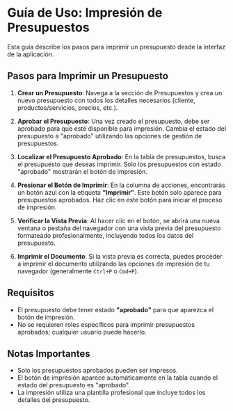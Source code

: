 # Guía de Uso: Impresión de Presupuestos

Esta guía describe los pasos para imprimir un presupuesto desde la interfaz de la aplicación.

## Pasos para Imprimir un Presupuesto

1. **Crear un Presupuesto**: Navega a la sección de Presupuestos y crea un nuevo presupuesto con todos los detalles necesarios (cliente, productos/servicios, precios, etc.).

2. **Aprobar el Presupuesto**: Una vez creado el presupuesto, debe ser aprobado para que esté disponible para impresión. Cambia el estado del presupuesto a "aprobado" utilizando las opciones de gestión de presupuestos.

3. **Localizar el Presupuesto Aprobado**: En la tabla de presupuestos, busca el presupuesto que deseas imprimir. Solo los presupuestos con estado "aprobado" mostrarán el botón de impresión.

4. **Presionar el Botón de Imprimir**: En la columna de acciones, encontrarás un botón azul con la etiqueta **"Imprimir"**. Este botón solo aparece para presupuestos aprobados. Haz clic en este botón para iniciar el proceso de impresión.

5. **Verificar la Vista Previa**: Al hacer clic en el botón, se abrirá una nueva ventana o pestaña del navegador con una vista previa del presupuesto formateado profesionalmente, incluyendo todos los datos del presupuesto.

6. **Imprimir el Documento**: Si la vista previa es correcta, puedes proceder a imprimir el documento utilizando las opciones de impresión de tu navegador (generalmente `Ctrl+P` o `Cmd+P`).

## Requisitos

- El presupuesto debe tener estado **"aprobado"** para que aparezca el botón de impresión.
- No se requieren roles específicos para imprimir presupuestos aprobados; cualquier usuario puede hacerlo.

## Notas Importantes

- Solo los presupuestos aprobados pueden ser impresos.
- El botón de impresión aparece automáticamente en la tabla cuando el estado del presupuesto es "aprobado".
- La impresión utiliza una plantilla profesional que incluye todos los detalles del presupuesto.